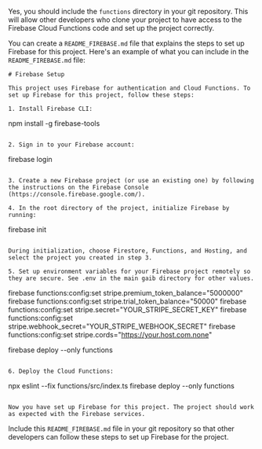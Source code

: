 Yes, you should include the `functions` directory in your git repository. This will allow other developers who clone your project to have access to the Firebase Cloud Functions code and set up the project correctly.

You can create a `README_FIREBASE.md` file that explains the steps to set up Firebase for this project. Here's an example of what you can include in the `README_FIREBASE.md` file:

```
# Firebase Setup

This project uses Firebase for authentication and Cloud Functions. To set up Firebase for this project, follow these steps:

1. Install Firebase CLI:
   ```
   npm install -g firebase-tools
   ```

2. Sign in to your Firebase account:
   ```
   firebase login
   ```

3. Create a new Firebase project (or use an existing one) by following the instructions on the Firebase Console (https://console.firebase.google.com/).

4. In the root directory of the project, initialize Firebase by running:
   ```
   firebase init
   ```

   During initialization, choose Firestore, Functions, and Hosting, and select the project you created in step 3.

5. Set up environment variables for your Firebase project remotely so they are secure. See .env in the main gaib directory for other values.
   ```
   firebase functions:config:set stripe.premium_token_balance="5000000"
   firebase functions:config:set stripe.trial_token_balance="50000"
   firebase functions:config:set stripe.secret="YOUR_STRIPE_SECRET_KEY"
   firebase functions:config:set stripe.webhook_secret="YOUR_STRIPE_WEBHOOK_SECRET"
   firebase functions:config:set stripe.cords="https://your.host.com.none"

   firebase deploy --only functions
   ```

6. Deploy the Cloud Functions:
   ```
   npx eslint --fix functions/src/index.ts
   firebase deploy --only functions
   ```

Now you have set up Firebase for this project. The project should work as expected with the Firebase services.
```

Include this `README_FIREBASE.md` file in your git repository so that other developers can follow these steps to set up Firebase for the project.
